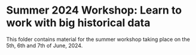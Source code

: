 # Summer 2024 Workshop: Learn to work with big historical data

This folder contains material for the summer workshop taking place on the 
5th, 6th and 7th of June, 2024.
